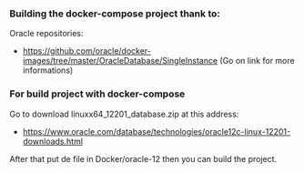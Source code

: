 ### Building the docker-compose project thank to:
Oracle repositories:
- https://github.com/oracle/docker-images/tree/master/OracleDatabase/SingleInstance
(Go on link for more informations)
### For build project with docker-compose
Go to download linuxx64_12201_database.zip at this address:
- https://www.oracle.com/database/technologies/oracle12c-linux-12201-downloads.html

After that put de file in Docker/oracle-12 then you can build the project.